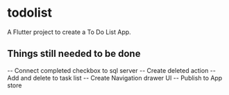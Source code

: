 # todolist

A Flutter project to create a To Do List App.

## Things still needed to be done

-- Connect completed checkbox to sql server
-- Create deleted action
-- Add and delete to task list
-- Create Navigation drawer UI
-- Publish to App store
